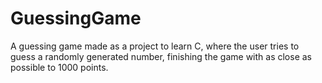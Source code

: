 # GuessingGame
A guessing game made as a project to learn C, where the user tries to guess a randomly generated number, finishing the game with as close as possible to 1000 points.
